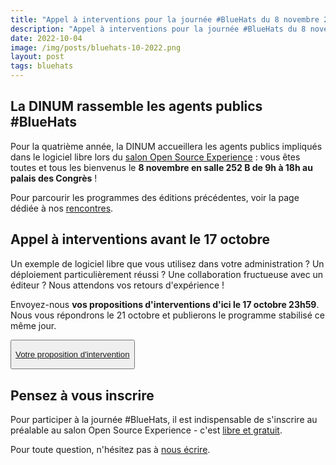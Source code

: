 ```yaml
---
title: "Appel à interventions pour la journée #BlueHats du 8 novembre 2022 au salon Open Source Experience"
description: "Appel à interventions pour la journée #BlueHats du 8 novembre 2022 au salon Open Source Experience"
date: 2022-10-04
image: /img/posts/bluehats-10-2022.png
layout: post
tags: bluehats
---
```


## La DINUM rassemble les agents publics #BlueHats

Pour la quatrième année, la DINUM accueillera les agents publics impliqués dans le logiciel libre lors du [salon Open Source Experience](https://www.opensource-experience.com/) : vous êtes toutes et tous les bienvenus le **8 novembre en salle 252 B de 9h à 18h au palais des Congrès** !

Pour parcourir les programmes des éditions précédentes, voir la page dédiée à nos [rencontres](/rencontres/).

## Appel à interventions avant le 17 octobre

Un exemple de logiciel libre que vous utilisez dans votre administration ?  Un déploiement particulièrement réussi ?  Une collaboration fructueuse avec un éditeur ?  Nous attendons vos retours d'expérience !

Envoyez-nous **vos propositions d'interventions d'ici le 17 octobre 23h59**.  Nous vous répondrons le 21 octobre et publierons le programme stabilisé ce même jour.

<button class="fr-btn fr-btn--secondary">
	<p><a title="Accès au formulaire pour proposer une intervention lors de la journée #BlueHats" href="https://framaforms.org/appel-a-interventions-bluehats-a-osx-1664287204">Votre proposition d'intervention</a></p>
</button>

## Pensez à vous inscrire

Pour participer à la journée #BlueHats, il est indispensable de s'inscrire au préalable au salon Open Source Experience - c'est [libre et gratuit](https://www.opensource-experience.com/creer-mon-badge/).

Pour toute question, n'hésitez pas à [nous écrire](mailto:logiciels-libres@data.gouv.fr).
